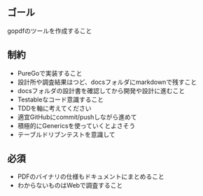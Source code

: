 ## ゴール
gopdfのツールを作成すること


## 制約
- PureGoで実装すること
- 設計所や調査結果はつど、docsフォルダにmarkdownで残すこと
- docsフォルダの設計書を確認してから開発や設計に進むこと
- Testableなコード意識すること
- TDDを軸に考えてください
- 適宜GitHubにcommit/pushしながら進めて
- 積極的にGenericsを使っていくとよさそう
- テーブルドリブンテストを意識して


## 必須
- PDFのバイナリの仕様もドキュメントにまとめること
- わからないものはWebで調査すること
